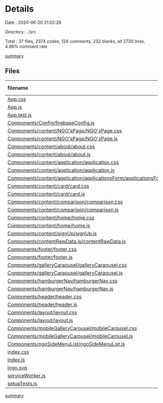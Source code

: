 # Details

Date : 2020-06-20 21:02:26

Directory : ./src

Total : 37 files,  2374 codes, 124 comments, 232 blanks, all 2730 lines, 4.96% comment rate

[summary](results.md)

## Files
| filename | language | code | comment | blank | total | comment rate |
| :--- | :--- | ---: | ---: | ---: | ---: | ---: |
| [App.css](../src/App.css) | CSS | 139 | 12 | 32 | 183 | 7.95% |
| [App.js](../src/App.js) | JavaScript | 43 | 1 | 7 | 51 | 2.27% |
| [App.test.js](../src/App.test.js) | JavaScript | 8 | 0 | 2 | 10 | 0.00% |
| [Components/Config/firebaseConfig.js](../src/Components/Config/firebaseConfig.js) | JavaScript | 69 | 0 | 4 | 73 | 0.00% |
| [Components/content/NGO'sPage/NGO'sPage.css](../src/Components/content/NGO'sPage/NGO'sPage.css) | CSS | 13 | 0 | 1 | 14 | 0.00% |
| [Components/content/NGO'sPage/NGO'sPage.js](../src/Components/content/NGO'sPage/NGO'sPage.js) | JavaScript | 41 | 0 | 4 | 45 | 0.00% |
| [Components/content/about/about.css](../src/Components/content/about/about.css) | CSS | 16 | 0 | 3 | 19 | 0.00% |
| [Components/content/about/about.js](../src/Components/content/about/about.js) | JavaScript | 58 | 0 | 3 | 61 | 0.00% |
| [Components/content/application/application.css](../src/Components/content/application/application.css) | CSS | 3 | 0 | 2 | 5 | 0.00% |
| [Components/content/application/application.js](../src/Components/content/application/application.js) | JavaScript | 64 | 0 | 5 | 69 | 0.00% |
| [Components/content/application/applicationsForm/applicationsForm.js](../src/Components/content/application/applicationsForm/applicationsForm.js) | JavaScript | 127 | 0 | 3 | 130 | 0.00% |
| [Components/content/card/card.css](../src/Components/content/card/card.css) | CSS | 20 | 0 | 1 | 21 | 0.00% |
| [Components/content/card/card.js](../src/Components/content/card/card.js) | JavaScript | 57 | 31 | 13 | 101 | 35.23% |
| [Components/content/comparison/comparison.css](../src/Components/content/comparison/comparison.css) | CSS | 13 | 0 | 2 | 15 | 0.00% |
| [Components/content/comparison/comparison.js](../src/Components/content/comparison/comparison.js) | JavaScript | 105 | 1 | 9 | 115 | 0.94% |
| [Components/content/home/home.css](../src/Components/content/home/home.css) | CSS | 3 | 0 | 0 | 3 | 0.00% |
| [Components/content/home/home.js](../src/Components/content/home/home.js) | JavaScript | 18 | 0 | 2 | 20 | 0.00% |
| [Components/content/signUp/signUp.js](../src/Components/content/signUp/signUp.js) | JavaScript | 96 | 1 | 11 | 108 | 1.03% |
| [Components/contentRawData.js/contentRawData.js](../src/Components/contentRawData.js/contentRawData.js) | JavaScript | 578 | 0 | 29 | 607 | 0.00% |
| [Components/footer/footer.css](../src/Components/footer/footer.css) | CSS | 11 | 0 | 0 | 11 | 0.00% |
| [Components/footer/footer.js](../src/Components/footer/footer.js) | JavaScript | 11 | 0 | 2 | 13 | 0.00% |
| [Components/galleryCaraousel/galleryCaraousel.css](../src/Components/galleryCaraousel/galleryCaraousel.css) | CSS | 52 | 1 | 2 | 55 | 1.89% |
| [Components/galleryCaraousel/galleryCaraousel.js](../src/Components/galleryCaraousel/galleryCaraousel.js) | JavaScript | 57 | 2 | 12 | 71 | 3.39% |
| [Components/hamburgerNav/hamburgerNav.css](../src/Components/hamburgerNav/hamburgerNav.css) | CSS | 80 | 0 | 3 | 83 | 0.00% |
| [Components/hamburgerNav/hamburgerNav.js](../src/Components/hamburgerNav/hamburgerNav.js) | JavaScript | 131 | 0 | 6 | 137 | 0.00% |
| [Components/header/header.css](../src/Components/header/header.css) | CSS | 139 | 3 | 14 | 156 | 2.11% |
| [Components/header/header.js](../src/Components/header/header.js) | JavaScript | 51 | 1 | 2 | 54 | 1.92% |
| [Components/layout/layout.css](../src/Components/layout/layout.css) | CSS | 64 | 0 | 16 | 80 | 0.00% |
| [Components/layout/layout.js](../src/Components/layout/layout.js) | JavaScript | 44 | 2 | 7 | 53 | 4.35% |
| [Components/mobileGalleryCarousel/mobileCarousel.css](../src/Components/mobileGalleryCarousel/mobileCarousel.css) | CSS | 0 | 9 | 0 | 9 | 100.00% |
| [Components/mobileGalleryCarousel/mobileCarousel.js](../src/Components/mobileGalleryCarousel/mobileCarousel.js) | JavaScript | 0 | 10 | 4 | 14 | 100.00% |
| [Components/ngoSideMenuList/ngoSideMenuList.js](../src/Components/ngoSideMenuList/ngoSideMenuList.js) | JavaScript | 147 | 0 | 11 | 158 | 0.00% |
| [index.css](../src/index.css) | CSS | 12 | 0 | 2 | 14 | 0.00% |
| [index.js](../src/index.js) | JavaScript | 10 | 3 | 3 | 16 | 23.08% |
| [logo.svg](../src/logo.svg) | XML | 7 | 0 | 1 | 8 | 0.00% |
| [serviceWorker.js](../src/serviceWorker.js) | JavaScript | 86 | 43 | 13 | 142 | 33.33% |
| [setupTests.js](../src/setupTests.js) | JavaScript | 1 | 4 | 1 | 6 | 80.00% |

[summary](results.md)